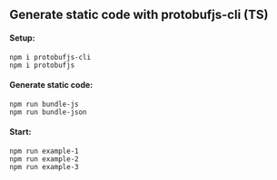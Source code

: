 ## Generate static code with protobufjs-cli (TS)

#### Setup:

```
npm i protobufjs-cli
npm i protobufjs
```

#### Generate static code:

```
npm run bundle-js
npm run bundle-json
```

#### Start:

```
npm run example-1
npm run example-2
npm run example-3
```
